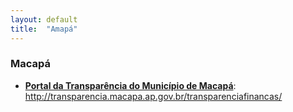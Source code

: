```yaml
---
layout: default
title:  "Amapá"
---
```


### Macapá

-   **[Portal da Transparência do Município de Macapá](http://transparencia.macapa.ap.gov.br/transparenciafinancas/)**: http://transparencia.macapa.ap.gov.br/transparenciafinancas/

